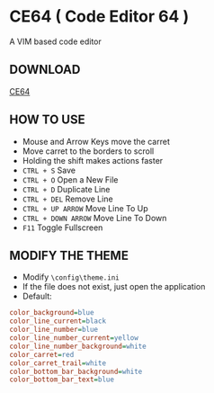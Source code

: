 # CE64 ( Code Editor 64 )
 A VIM based code editor

## DOWNLOAD
 [CE64](https://github.com/suziziziz/ce64/raw/main/release/CE64.exe)

## HOW TO USE
- Mouse and Arrow Keys move the carret
- Move carret to the borders to scroll
- Holding the shift makes actions faster
- ```CTRL + S``` Save
- ```CTRL + O``` Open a New File
- ```CTRL + D``` Duplicate Line
- ```CTRL + DEL``` Remove Line
- ```CTRL + UP ARROW``` Move Line To Up
- ```CTRL + DOWN ARROW``` Move Line To Down
- ```F11``` Toggle Fullscreen

## MODIFY THE THEME
- Modify ```\config\theme.ini```
- If the file does not exist, just open the application
- Default:
```ini
color_background=blue
color_line_current=black
color_line_number=blue
color_line_number_current=yellow
color_line_number_background=white
color_carret=red
color_carret_trail=white
color_bottom_bar_background=white
color_bottom_bar_text=blue
```